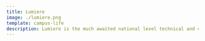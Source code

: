 ```yaml
---
title: Lumiere
image: ./lumiere.png
template: campus-life
description: Lumiere is the much awaited national level technical and cultural festival conducted by the college.
---
```

